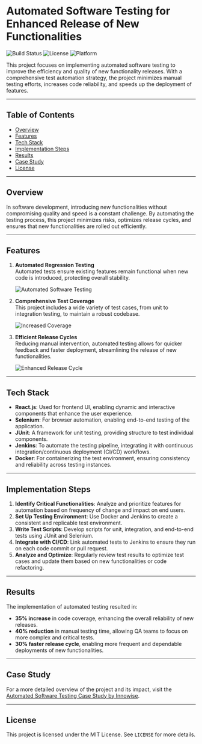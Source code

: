 # Automated Software Testing for Enhanced Release of New Functionalities

![Build Status](https://img.shields.io/badge/build-passing-brightgreen)
![License](https://img.shields.io/github/license/yourusername/automated-testing)
![Platform](https://img.shields.io/badge/platform-Web%20%7C%20Mobile-blue)

This project focuses on implementing automated software testing to improve the efficiency and quality of new functionality releases. With a comprehensive test automation strategy, the project minimizes manual testing efforts, increases code reliability, and speeds up the deployment of features. 

---

## Table of Contents
- [Overview](#overview)
- [Features](#features)
- [Tech Stack](#tech-stack)
- [Implementation Steps](#implementation-steps)
- [Results](#results)
- [Case Study](#case-study)
- [License](#license)

---

## Overview

In software development, introducing new functionalities without compromising quality and speed is a constant challenge. By automating the testing process, this project minimizes risks, optimizes release cycles, and ensures that new functionalities are rolled out efficiently.

---

## Features

1. **Automated Regression Testing**  
   Automated tests ensure existing features remain functional when new code is introduced, protecting overall stability.

   ![Automated Software Testing](https://i.ibb.co/7tLkNL4/Automated-software-testing-increase-in-new-functionality-release.png)

2. **Comprehensive Test Coverage**  
   This project includes a wide variety of test cases, from unit to integration testing, to maintain a robust codebase.

   ![Increased Coverage](https://i.ibb.co/4F59PLS/Automated-software-testing-increase-in-new-functionality-release-2.png)

3. **Efficient Release Cycles**  
   Reducing manual intervention, automated testing allows for quicker feedback and faster deployment, streamlining the release of new functionalities.

   ![Enhanced Release Cycle](https://i.ibb.co/yPX1HVF/Automated-software-testing-increase-in-new-functionality-release-1.png)

---

## Tech Stack

- **React.js**: Used for frontend UI, enabling dynamic and interactive components that enhance the user experience.
- **Selenium**: For browser automation, enabling end-to-end testing of the application.
- **JUnit**: A framework for unit testing, providing structure to test individual components.
- **Jenkins**: To automate the testing pipeline, integrating it with continuous integration/continuous deployment (CI/CD) workflows.
- **Docker**: For containerizing the test environment, ensuring consistency and reliability across testing instances.

---

## Implementation Steps

1. **Identify Critical Functionalities**: Analyze and prioritize features for automation based on frequency of change and impact on end users.
2. **Set Up Testing Environment**: Use Docker and Jenkins to create a consistent and replicable test environment.
3. **Write Test Scripts**: Develop scripts for unit, integration, and end-to-end tests using JUnit and Selenium.
4. **Integrate with CI/CD**: Link automated tests to Jenkins to ensure they run on each code commit or pull request.
5. **Analyze and Optimize**: Regularly review test results to optimize test cases and update them based on new functionalities or code refactoring.

---

## Results

The implementation of automated testing resulted in:
- **35% increase** in code coverage, enhancing the overall reliability of new releases.
- **40% reduction** in manual testing time, allowing QA teams to focus on more complex and critical tests.
- **30% faster release cycle**, enabling more frequent and dependable deployments of new functionalities.

---

## Case Study

For a more detailed overview of the project and its impact, visit the [Automated Software Testing Case Study by Innowise](https://innowise.com/case/automated-software-testing/).

---

## License

This project is licensed under the MIT License. See `LICENSE` for more details.
